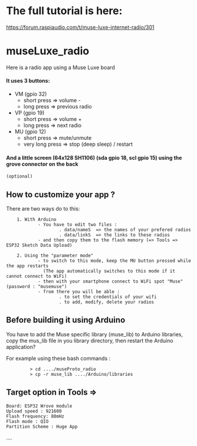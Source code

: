# The full tutorial is here:
https://forum.raspiaudio.com/t/muse-luxe-internet-radio/301

# museLuxe_radio
Here is a radio app using a Muse Luxe board

#### It uses 3 buttons:
   - VM (gpio 32)
        - short press => volume -
        - long press => previous radio
   - VP (gpio 19)
        - short press => volume +
        - long press => next radio
   - MU (gpio 12)
        - short press => mute/unmute
        - very long press => stop (deep sleep) / restart

#### And a little screen (64x128 SH1106) (sda gpio 18, scl gpio 15) using the grove connector on the back
   	(optional)


## How to customize your app ?

There  are two ways do to this:

		1. With Arduino
				- You have to edit two files :
						. data/nameS  => the names of your prefered radios
						. data/linkS  => the links to these radios
				- and then copy them to the flash memory (=> Tools =>  ESP32 Sketch Data Upload)

		2. Using the "parameter mode"  
				- to switch to this mode, keep the MU button pressed while the app restarts
                  (The app automatically switches to this mode if it cannot connect to WiFi)
				- then with your smartphone connect to WiFi spot "Muse" (password : "musemuse")
				- from there you will be able :
						. to set the credentials of your wifi
						. to add, modify, delete your radios

## Before building it using Arduino

   You have to add  the Muse specific library (muse_lib) to Arduino libraries, copy the mus_lib file in you library directory, then restart the Arduino application?

   For example using these bash commands :

             > cd ..../museProto_radio
             > cp -r muse_lib ..../Arduino/libraries

## Target option in Tools =>

	Board: ESP32 Wrove module
	Upload speed : 921600
	Flash frequency: 80mHz
	Flash mode : QIO
	Partition Scheme : Huge App






 ....                    

